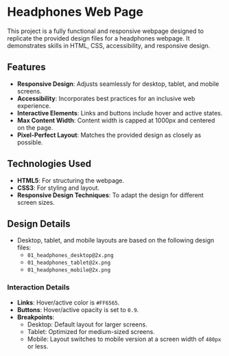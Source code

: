 # Headphones Web Page

This project is a fully functional and responsive webpage designed to replicate the provided design files for a headphones webpage. It demonstrates skills in HTML, CSS, accessibility, and responsive design.

## Features

- **Responsive Design**: Adjusts seamlessly for desktop, tablet, and mobile screens.
- **Accessibility**: Incorporates best practices for an inclusive web experience.
- **Interactive Elements**: Links and buttons include hover and active states.
- **Max Content Width**: Content width is capped at 1000px and centered on the page.
- **Pixel-Perfect Layout**: Matches the provided design as closely as possible.

## Technologies Used

- **HTML5**: For structuring the webpage.
- **CSS3**: For styling and layout.
- **Responsive Design Techniques**: To adapt the design for different screen sizes.

## Design Details

- Desktop, tablet, and mobile layouts are based on the following design files:
  - `01_headphones_desktop@2x.png`
  - `01_headphones_tablet@2x.png`
  - `01_headphones_mobile@2x.png`

### Interaction Details

- **Links**: Hover/active color is `#FF6565`.
- **Buttons**: Hover/active opacity is set to `0.9`.
- **Breakpoints**:
  - Desktop: Default layout for larger screens.
  - Tablet: Optimized for medium-sized screens.
  - Mobile: Layout switches to mobile version at a screen width of `480px` or less.


